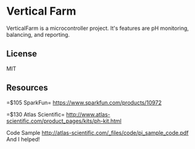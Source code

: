 # Vertical Farm

VerticalFarm is a microcontroller project. It's features are pH monitoring, balancing, and reporting. 

License
----

MIT

Resources
----
=$105 SparkFun= 
https://www.sparkfun.com/products/10972


=$130 Atlas Scientific=
http://www.atlas-scientific.com/product_pages/kits/ph-kit.html

Code Sample
http://atlas-scientific.com/_files/code/pi_sample_code.pdf
And I helped!
